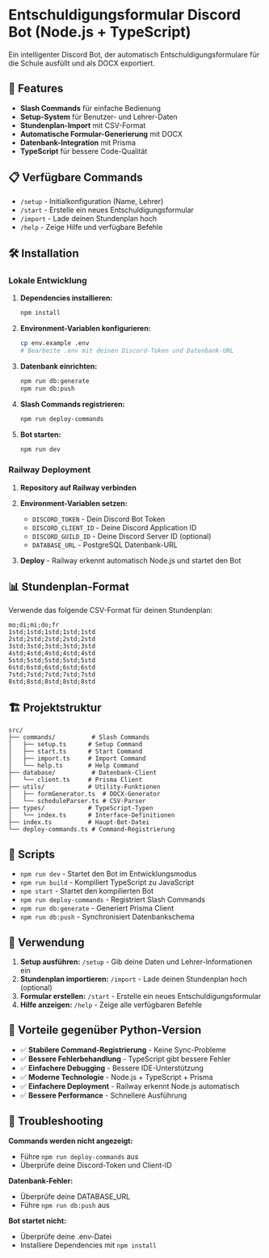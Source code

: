 # Entschuldigungsformular Discord Bot (Node.js + TypeScript)

Ein intelligenter Discord Bot, der automatisch Entschuldigungsformulare für die Schule ausfüllt und als DOCX exportiert.

## 🚀 Features

- **Slash Commands** für einfache Bedienung
- **Setup-System** für Benutzer- und Lehrer-Daten
- **Stundenplan-Import** mit CSV-Format
- **Automatische Formular-Generierung** mit DOCX
- **Datenbank-Integration** mit Prisma
- **TypeScript** für bessere Code-Qualität

## 📋 Verfügbare Commands

- `/setup` - Initialkonfiguration (Name, Lehrer)
- `/start` - Erstelle ein neues Entschuldigungsformular
- `/import` - Lade deinen Stundenplan hoch
- `/help` - Zeige Hilfe und verfügbare Befehle

## 🛠️ Installation

### Lokale Entwicklung

1. **Dependencies installieren:**
   ```bash
   npm install
   ```

2. **Environment-Variablen konfigurieren:**
   ```bash
   cp env.example .env
   # Bearbeite .env mit deinen Discord-Token und Datenbank-URL
   ```

3. **Datenbank einrichten:**
   ```bash
   npm run db:generate
   npm run db:push
   ```

4. **Slash Commands registrieren:**
   ```bash
   npm run deploy-commands
   ```

5. **Bot starten:**
   ```bash
   npm run dev
   ```

### Railway Deployment

1. **Repository auf Railway verbinden**
2. **Environment-Variablen setzen:**
   - `DISCORD_TOKEN` - Dein Discord Bot Token
   - `DISCORD_CLIENT_ID` - Deine Discord Application ID
   - `DISCORD_GUILD_ID` - Deine Discord Server ID (optional)
   - `DATABASE_URL` - PostgreSQL Datenbank-URL

3. **Deploy** - Railway erkennt automatisch Node.js und startet den Bot

## 📊 Stundenplan-Format

Verwende das folgende CSV-Format für deinen Stundenplan:

```csv
mo;di;mi;do;fr
1std;1std;1std;1std;1std
2std;2std;2std;2std;2std
3std;3std;3std;3std;3std
4std;4std;4std;4std;4std
5std;5std;5std;5std;5std
6std;6std;6std;6std;6std
7std;7std;7std;7std;7std
8std;8std;8std;8std;8std
```

## 🏗️ Projektstruktur

```
src/
├── commands/          # Slash Commands
│   ├── setup.ts      # Setup Command
│   ├── start.ts      # Start Command
│   ├── import.ts     # Import Command
│   └── help.ts       # Help Command
├── database/          # Datenbank-Client
│   └── client.ts     # Prisma Client
├── utils/            # Utility-Funktionen
│   ├── formGenerator.ts  # DOCX-Generator
│   └── scheduleParser.ts # CSV-Parser
├── types/            # TypeScript-Typen
│   └── index.ts      # Interface-Definitionen
├── index.ts          # Haupt-Bot-Datei
└── deploy-commands.ts # Command-Registrierung
```

## 🔧 Scripts

- `npm run dev` - Startet den Bot im Entwicklungsmodus
- `npm run build` - Kompiliert TypeScript zu JavaScript
- `npm start` - Startet den kompilierten Bot
- `npm run deploy-commands` - Registriert Slash Commands
- `npm run db:generate` - Generiert Prisma Client
- `npm run db:push` - Synchronisiert Datenbankschema

## 📝 Verwendung

1. **Setup ausführen:** `/setup` - Gib deine Daten und Lehrer-Informationen ein
2. **Stundenplan importieren:** `/import` - Lade deinen Stundenplan hoch (optional)
3. **Formular erstellen:** `/start` - Erstelle ein neues Entschuldigungsformular
4. **Hilfe anzeigen:** `/help` - Zeige alle verfügbaren Befehle

## 🎯 Vorteile gegenüber Python-Version

- ✅ **Stabilere Command-Registrierung** - Keine Sync-Probleme
- ✅ **Bessere Fehlerbehandlung** - TypeScript gibt bessere Fehler
- ✅ **Einfachere Debugging** - Bessere IDE-Unterstützung
- ✅ **Moderne Technologie** - Node.js + TypeScript + Prisma
- ✅ **Einfachere Deployment** - Railway erkennt Node.js automatisch
- ✅ **Bessere Performance** - Schnellere Ausführung

## 🐛 Troubleshooting

**Commands werden nicht angezeigt:**
- Führe `npm run deploy-commands` aus
- Überprüfe deine Discord-Token und Client-ID

**Datenbank-Fehler:**
- Überprüfe deine DATABASE_URL
- Führe `npm run db:push` aus

**Bot startet nicht:**
- Überprüfe deine .env-Datei
- Installiere Dependencies mit `npm install`
